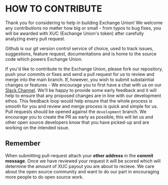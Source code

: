 <h1> HOW TO CONTRIBUTE </h1>

Thank you for considering to help in building Exchange Union! We welcome any contributions no matter how big or small - from typos to bug fixes, you will be awarded with XUC (Exchange Union's token) after carefully analyzing every pull request. 

Github is our git version control service of choice, used to track issues, suggestions, feature request, documentations and is home to the source code which powers Exchange Union. 

If you'd like to contribute to the Exchange Union, please fork our repository, push your commits or fixes and send a pull
request for us to review and merge into the main branch. If, however, you wish to submit substaintial changes or features -
We encourage you to first have a chat with us on our [Slack Channel](https://exchangeunion.slack.com/).
We'll be happy to provide some early feedback and it will help to ensure that any proposed changes are in line with our development ethos.
This feedback loop would help ensure that the whole process is smooth for you and review and merge process is quick and simple for us.
Pull requests should be opened against the `development` branch. 
We encourage you to create the PR as early as possible, this will let us and other open source developers know
that you have picked-up and are working on the intended issue.  

<h2> Remember </h2>

When submitting pull-request attach your <b>ether address</b> in the <b>commit message</b>. Once we have reviewed your request it will be scored which will determine the amount of XUC payout you are about to recieve. We care about the open source community and want to do our part in encouraging more people to do open source work.

